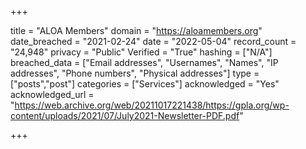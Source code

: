 +++

title = "ALOA Members"
domain = "https://aloamembers.org"
date_breached = "2021-02-24"
date = "2022-05-04"
record_count = "24,948"
privacy = "Public"
Verified = "True"
hashing = ["N/A"]
breached_data = ["Email addresses", "Usernames", "Names", "IP addresses", "Phone numbers", "Physical addresses"]
type = ["posts","post"]
categories = ["Services"]
acknowledged = "Yes"
acknowledged_url = "https://web.archive.org/web/20211017221438/https://gpla.org/wp-content/uploads/2021/07/July2021-Newsletter-PDF.pdf"

+++




